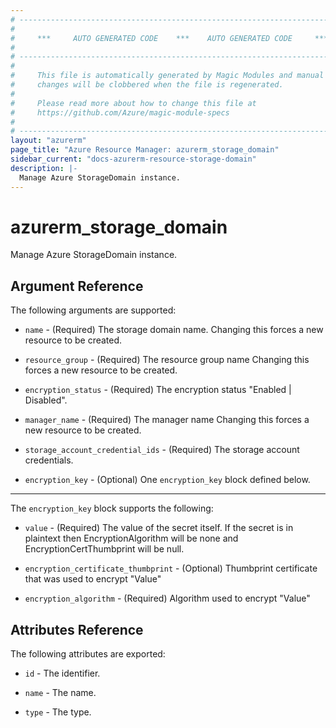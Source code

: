 ```yaml
---
# ----------------------------------------------------------------------------
#
#     ***     AUTO GENERATED CODE    ***    AUTO GENERATED CODE     ***
#
# ----------------------------------------------------------------------------
#
#     This file is automatically generated by Magic Modules and manual
#     changes will be clobbered when the file is regenerated.
#
#     Please read more about how to change this file at
#     https://github.com/Azure/magic-module-specs
#
# ----------------------------------------------------------------------------
layout: "azurerm"
page_title: "Azure Resource Manager: azurerm_storage_domain"
sidebar_current: "docs-azurerm-resource-storage-domain"
description: |-
  Manage Azure StorageDomain instance.
---
```


# azurerm_storage_domain

Manage Azure StorageDomain instance.


## Argument Reference

The following arguments are supported:

* `name` - (Required) The storage domain name. Changing this forces a new resource to be created.

* `resource_group` - (Required) The resource group name Changing this forces a new resource to be created.

* `encryption_status` - (Required) The encryption status "Enabled | Disabled".

* `manager_name` - (Required) The manager name Changing this forces a new resource to be created.

* `storage_account_credential_ids` - (Required) The storage account credentials.

* `encryption_key` - (Optional) One `encryption_key` block defined below.

---

The `encryption_key` block supports the following:

* `value` - (Required) The value of the secret itself. If the secret is in plaintext then EncryptionAlgorithm will be none and EncryptionCertThumbprint will be null.

* `encryption_certificate_thumbprint` - (Optional) Thumbprint certificate that was used to encrypt "Value"

* `encryption_algorithm` - (Required) Algorithm used to encrypt "Value"

## Attributes Reference

The following attributes are exported:

* `id` - The identifier.

* `name` - The name.

* `type` - The type.
